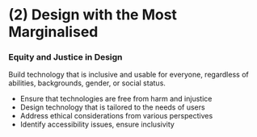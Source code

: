 # (2) Design with the Most Marginalised

### **Equity and Justice in Design**

Build technology that is inclusive and usable for everyone, regardless of abilities, backgrounds, gender, or social status.

* Ensure that technologies are free from harm and injustice
* Design technology that is tailored to the needs of users
* Address ethical considerations from various perspectives
* Identify accessibility issues, ensure inclusivity
